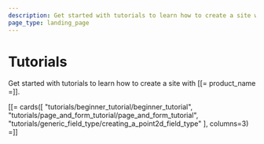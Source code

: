 ```yaml
---
description: Get started with tutorials to learn how to create a site with Ibexa DXP
page_type: landing_page
---
```


# Tutorials

Get started with tutorials to learn how to create a site with [[= product_name =]].

[[= cards([
    "tutorials/beginner_tutorial/beginner_tutorial",
    "tutorials/page_and_form_tutorial/page_and_form_tutorial",
    "tutorials/generic_field_type/creating_a_point2d_field_type"
], columns=3) =]]
